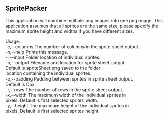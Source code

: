 ## SpritePacker

This application will combine multiple png images into one png image.  This application assumes that all sprites are the same size, please specify the maximum sprite height and widths if you have different sizes.

Usage:  
-c,--columns <arg>   The number of columns in the sprite sheet output.  
 -h,--help            Prints this message.  
 -i,--input <arg>     Folder location of individual sprites.  
 -o,--output <arg>    Filename and location for sprite sheet output.  
                      Default is spriteSheet.png saved to the folder  
                      location containing the individual sprites.  
 -p,--padding <arg>   Padding between sprites in sprite sheet output.  
                      Default is 0px.  
 -r,--rows <arg>      The number of rows in the sprite sheet output.  
 -x,--width <arg>     The maximum width of the individual sprites in  
                      pixels. Default is first selected sprites width.  
 -y,--height <arg>    The maximum height of the individual sprites in  
                      pixels. Default is first selected sprites height.  
